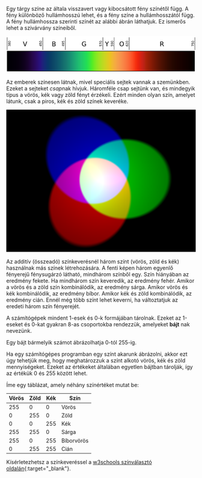 Egy tárgy színe az általa visszavert vagy kibocsátott fény színétől függ. A fény különböző hullámhosszú lehet, és a fény színe a hullámhosszától függ. A fény hullámhossza szerinti színét az alábbi ábrán láthatjuk. Ez ismerős lehet a szivárvány színeiből.

![Látható spektrum](images/linear-visible-spectrum.png)

Az emberek színesen látnak, mivel speciális sejtek vannak a szemünkben. Ezeket a sejteket *csap*nak hívjuk. Háromféle csap sejtünk van, és mindegyik típus a vörös, kék vagy zöld fényt érzékeli. Ezért minden olyan szín, amelyet látunk, csak a piros, kék és zöld színek keveréke.

![Additív színkeverés](images/additive-colour-mixing.png)

Az additív (összeadó) színkeverésnél három színt (vörös, zöld és kék) használnak más színek létrehozására. A fenti képen három egyenlő fényerejű fénysugárzó látható, mindhárom színből egy. Szín hiányában az eredmény fekete. Ha mindhárom szín keveredik, az eredmény fehér. Amikor a vörös és a zöld szín kombinálódik, az eredmény sárga. Amikor vörös és kék kombinálódik, az eredmény bíbor. Amikor kék és zöld kombinálódik, az eredmény cián. Ennél még több színt lehet keverni, ha változtatjuk az eredeti három szín fényerejét.

A számítógépek mindent 1-esek és 0-k formájában tárolnak. Ezeket az 1-eseket és 0-kat gyakran 8-as csoportokba rendezzük, amelyeket **bájt** nak nevezünk.

Egy bájt bármelyik számot ábrázolhatja 0-tól 255-ig.

Ha egy számítógépes programban egy színt akarunk ábrázolni, akkor ezt úgy tehetjük meg, hogy meghatározzuk a színt alkotó vörös, kék és zöld mennyiségeket. Ezeket az értékeket általában egyetlen bájtban tárolják, így az értékük 0 és 255 között lehet.

Íme egy táblázat, amely néhány színértéket mutat be:

| Vörös | Zöld | Kék | Szín       |
| ----- | ---- | --- | ---------- |
| 255   | 0    | 0   | Vörös      |
| 0     | 255  | 0   | Zöld       |
| 0     | 0    | 255 | Kék        |
| 255   | 255  | 0   | Sárga      |
| 255   | 0    | 255 | Bíborvörös |
| 0     | 255  | 255 | Cián       |

Kísérletezhetsz a színkeveréssel a [w3schools színválasztó oldalán](https://www.w3schools.com/colors/colors_rgb.asp){:target="_blank"}.
